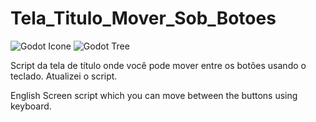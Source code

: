 # Tela_Titulo_Mover_Sob_Botoes
![Godot Icone](https://user-images.githubusercontent.com/76182721/155896646-df59dbde-9122-4e90-b66b-93706c2a4954.png)
![Godot Tree](https://user-images.githubusercontent.com/76182721/163070179-cda35f53-f201-4a9e-bf5a-c73ac90afe18.png)

Script da tela de título onde você pode mover entre os botões usando o teclado. Atualizei o script.

English
Screen script which you can move between the buttons using keyboard.

